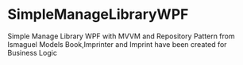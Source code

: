 # SimpleManageLibraryWPF
Simple Manage Library WPF with MVVM and Repository Pattern from Ismaguel
Models Book,Imprinter and Imprint have been created for Business Logic

